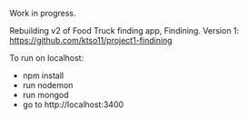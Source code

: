 Work in progress.

Rebuilding v2 of Food Truck finding app, Findining.
Version 1: https://github.com/ktso11/project1-findining

To run on localhost:
- npm install
- run nodemon
- run mongod
- go to http://localhost:3400
